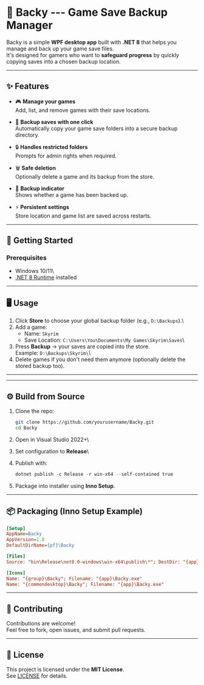 # 📂 Backy --- Game Save Backup Manager

Backy is a simple **WPF desktop app** built with **.NET 8** that helps
you manage and back up your game save files.\
It's designed for gamers who want to **safeguard progress** by quickly
copying saves into a chosen backup location.

------------------------------------------------------------------------

## ✨ Features

-   🎮 **Manage your games**\
    Add, list, and remove games with their save locations.

-   💾 **Backup saves with one click**\
    Automatically copy your game save folders into a secure backup
    directory.

-   🔒 **Handles restricted folders**\
    Prompts for admin rights when required.

-   🗑 **Safe deletion**\
    Optionally delete a game and its backup from the store.

-   📌 **Backup indicator**\
    Shows whether a game has been backed up.

-   ⚡ **Persistent settings**\
    Store location and game list are saved across restarts.

------------------------------------------------------------------------

## 🚀 Getting Started

### Prerequisites

-   Windows 10/11\
-   [.NET 8
    Runtime](https://dotnet.microsoft.com/en-us/download/dotnet/8.0)
    installed


<!-- ### Installation

1.  Download the latest release from [Releases](../../releases).\
2.  Run the **Backy Setup.exe** installer.\
3.  Launch **Backy** from Start Menu or Desktop shortcut. -->

------------------------------------------------------------------------

## 🖥 Usage

1.  Click **Store** to choose your global backup folder (e.g.,
    `D:\Backups`).\
2.  Add a game:
    -   Name: `Skyrim`
    -   Save Location: `C:\Users\You\Documents\My Games\Skyrim\Saves`\
3.  Press **Backup** → your saves are copied into the store.\
    Example: `D:\Backups\Skyrim\`\
4.  Delete games if you don't need them anymore (optionally delete the
    stored backup too).

------------------------------------------------------------------------

<!-- ## 📸 Screenshots

*(Add your screenshots here --- UI, backup confirmation, etc.)* -->

------------------------------------------------------------------------

## ⚙️ Build from Source

1.  Clone the repo:

    ``` bash
    git clone https://github.com/yourusername/Backy.git
    cd Backy
    ```

2.  Open in Visual Studio 2022+\

3.  Set configuration to **Release**\

4.  Publish with:

    ``` powershell
    dotnet publish -c Release -r win-x64 --self-contained true
    ```

5.  Package into installer using **Inno Setup**.

------------------------------------------------------------------------

## 📦 Packaging (Inno Setup Example)

``` ini
[Setup]
AppName=Backy
AppVersion=1.0
DefaultDirName={pf}\Backy

[Files]
Source: "bin\Release\net8.0-windows\win-x64\publish\*"; DestDir: "{app}"; Flags: recursesubdirs

[Icons]
Name: "{group}\Backy"; Filename: "{app}\Backy.exe"
Name: "{commondesktop}\Backy"; Filename: "{app}\Backy.exe"
```

------------------------------------------------------------------------

## 🤝 Contributing

Contributions are welcome!\
Feel free to fork, open issues, and submit pull requests.

------------------------------------------------------------------------

## 📜 License

This project is licensed under the **MIT License**.\
See [LICENSE](LICENSE) for details.

